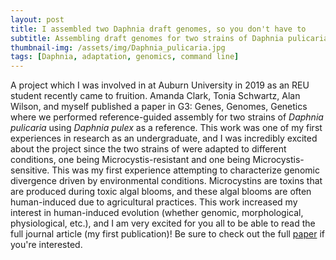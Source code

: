 ```yaml
---
layout: post
title: I assembled two Daphnia draft genomes, so you don't have to
subtitle: Assembling draft genomes for two strains of Daphnia pulicaria
thumbnail-img: /assets/img/Daphnia_pulicaria.jpg
tags: [Daphnia, adaptation, genomics, command line]
---
```


A project which I was involved in at Auburn University in 2019 as an REU student recently came to fruition. Amanda Clark, Tonia Schwartz, Alan Wilson, and myself published a paper in G3: Genes, Genomes, Genetics where we performed reference-guided assembly for two strains of _Daphnia pulicaria_ using _Daphnia pulex_ as a reference. This work was one of my first experiences in research as an undergraduate, and I was incredibly excited about the project since the two strains of were adapted to different conditions, one being Microcystis-resistant and one being Microcystis-sensitive. This was my first experience attempting to characterize genomic divergence driven by environmental conditions. Microcystins are toxins that are produced during toxic algal blooms, and these algal blooms are often human-induced due to agricultural practices. This work increased my interest in human-induced evolution (whether genomic, morphological, physiological, etc.), and I am very excited for you all to be able to read the full journal article (my first publication)! Be sure to check out the full [paper](https://academic.oup.com/g3journal/article/11/11/jkab266/6353030) if you're interested. 
